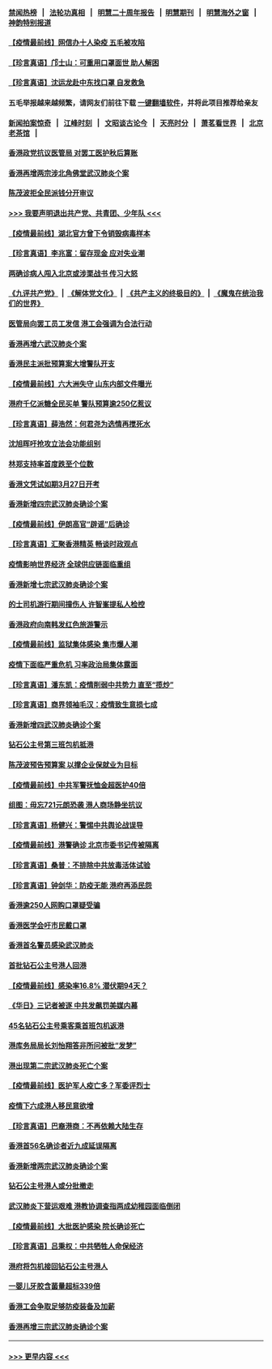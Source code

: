 #### [禁闻热榜](热点新闻.md?=0)  &nbsp;&nbsp;|&nbsp;&nbsp; [法轮功真相](https://github.com/gfw-breaker/truth/blob/master/README.md?=0) &nbsp;&nbsp;|&nbsp;&nbsp; [明慧二十周年报告](https://github.com/gfw-breaker/mh-reports/blob/master/README.md?=0) &nbsp;&nbsp;|&nbsp;&nbsp;[明慧期刊](https://github.com/gfw-breaker/mh-qikan) &nbsp;&nbsp;|&nbsp;&nbsp; [明慧海外之窗](https://github.com/gfw-breaker/mh-news/blob/master/README.md?=0) &nbsp;&nbsp;|&nbsp;&nbsp; [神韵特别报道](https://github.com/gfw-breaker/mh-news/blob/master/shenyun.md?=0)
#### [【疫情最前线】网信办十人染疫 五毛被攻陷](../pages/nsc415/n11903757.md?t=03011702) 
#### [【珍言真语】邝士山：可重用口罩面世 助人解困](../pages/nsc415/n11903875.md?t=03011702) 
#### [【珍言真语】沈运龙赴中东找口罩 自发救急](../pages/nsc415/n11903291.md?t=03011702) 
#### 五毛举报越来越频繁，请网友们前往下载 [一键翻墙软件](https://github.com/gfw-breaker/ssr-accounts)，并将此项目推荐给亲友
#### [新闻拍案惊奇](https://github.com/gfw-breaker/banned-news/blob/master/pages/link4.md) &nbsp;&nbsp;|&nbsp;&nbsp; [江峰时刻](https://github.com/gfw-breaker/banned-news/blob/master/pages/link4.md) &nbsp;&nbsp;|&nbsp;&nbsp; [文昭谈古论今](https://github.com/gfw-breaker/banned-news/blob/master/pages/link4.md) &nbsp;&nbsp;|&nbsp;&nbsp; [天亮时分](https://github.com/gfw-breaker/banned-news/blob/master/pages/link4.md) &nbsp;&nbsp;|&nbsp;&nbsp; [萧茗看世界](https://github.com/gfw-breaker/banned-news/blob/master/pages/link4.md) &nbsp;&nbsp;|&nbsp;&nbsp; [北京老茶馆](https://github.com/gfw-breaker/banned-news/blob/master/pages/link4.md) &nbsp;&nbsp;|&nbsp;&nbsp; 
#### [香港政党抗议医管局 对罢工医护秋后算账](../pages/nsc415/n11901746.md?t=03011702) 
#### [香港再增两宗涉北角佛堂武汉肺炎个案](../pages/nsc415/n11901737.md?t=03011702) 
#### [陈茂波拒全民派钱分开审议](../pages/nsc415/n11901672.md?t=03011702) 
#### [>>> 我要声明退出共产党、共青团、少年队 <<<](https://github.com/begood0513/goodnews/blob/master/quit/letter.md) 
#### [【疫情最前线】湖北官方曾下令销毁病毒样本](../pages/nsc415/n11901518.md?t=03011702) 
#### [【珍言真语】李兆富：留存现金 应对失业潮](../pages/nsc415/n11901448.md?t=03011702) 
#### [两确诊病人闯入北京或涉栗战书 传习大怒](../pages/nsc415/n11901180.md?t=03011702) 
#### [《九评共产党》](https://github.com/begood0513/9ping.md/blob/master/README.md) &nbsp;|&nbsp; [《解体党文化》](../../../../jtdwh.md/blob/master/README.md)  &nbsp;|&nbsp; [《共产主义的终极目的》](../../../../gczydzjmd.md/blob/master/README.md) &nbsp;|&nbsp; [《魔鬼在统治我们的世界》](../../../../mgztzwmdsj.md/blob/master/README.md) 
#### [医管局向罢工员工发信 港工会强调为合法行动](../pages/nsc415/n11898870.md?t=03011702) 
#### [香港再增六武汉肺炎个案](../pages/nsc415/n11898843.md?t=03011702) 
#### [香港民主派批预算案大增警队开支](../pages/nsc415/n11898813.md?t=03011702) 
#### [【疫情最前线】六大洲失守 山东内部文件曝光](../pages/nsc415/n11898455.md?t=03011702) 
#### [港府千亿派糖全民买单 警队预算逾250亿惹议](../pages/nsc415/n11898608.md?t=03011702) 
#### [【珍言真语】薛浩然：何君尧为选情再搅死水](../pages/nsc415/n11898269.md?t=03011702) 
#### [沈旭晖吁抢攻立法会功能组别](../pages/nsc415/n11896084.md?t=03011702) 
#### [林郑支持率首度跌至个位数](../pages/nsc415/n11896058.md?t=03011702) 
#### [香港文凭试如期3月27日开考](../pages/nsc415/n11896055.md?t=03011702) 
#### [香港新增四宗武汉肺炎确诊个案](../pages/nsc415/n11896040.md?t=03011702) 
#### [【疫情最前线】伊朗高官“辟谣”后确诊](../pages/nsc415/n11895902.md?t=03011702) 
#### [【珍言真语】汇聚香港精英 畅谈时政观点](../pages/nsc415/n11895733.md?t=03011702) 
#### [疫情影响世界经济 全球供应链面临重组](../pages/nsc415/n11895634.md?t=03011702) 
#### [香港新增七宗武汉肺炎确诊个案](../pages/nsc415/n11893498.md?t=03011702) 
#### [的士司机游行期间撞伤人 许智峯提私人检控](../pages/nsc415/n11893483.md?t=03011702) 
#### [香港政府向南韩发红色旅游警示](../pages/nsc415/n11893398.md?t=03011702) 
#### [【疫情最前线】监狱集体感染 集市爆人潮](../pages/nsc415/n11893181.md?t=03011702) 
#### [疫情下面临严重危机  习率政治局集体露面](../pages/nsc415/n11893305.md?t=03011702) 
#### [【珍言真语】潘东凯：疫情削弱中共势力 直至“揽炒”](../pages/nsc415/n11892866.md?t=03011702) 
#### [【珍言真语】商界领袖毛汉：疫情致生意损七成](../pages/nsc415/n11890348.md?t=03011702) 
#### [香港新增四武汉肺炎确诊个案](../pages/nsc415/n11890610.md?t=03011702) 
#### [钻石公主号第三班包机抵港](../pages/nsc415/n11890645.md?t=03011702) 
#### [陈茂波预告预算案 以撑企业保就业为目标](../pages/nsc415/n11890574.md?t=03011702) 
#### [【疫情最前线】中共军警抚恤金超医护40倍](../pages/nsc415/n11890458.md?t=03011702) 
#### [组图：毋忘721元朗恐袭 港人商场静坐抗议](../pages/nsc415/n11876882.md?t=03011702) 
#### [【珍言真语】杨健兴：警惕中共舆论战误导](../pages/nsc415/n11888131.md?t=03011702) 
#### [【疫情最前线】港警确诊 北京市委书记传被隔离](../pages/nsc415/n11886872.md?t=03011702) 
#### [【珍言真语】桑普：不排除中共放毒活体试验](../pages/nsc415/n11886832.md?t=03011702) 
#### [【珍言真语】钟剑华：防疫无能 港府再添民怨](../pages/nsc415/n11884504.md?t=03011702) 
#### [香港逾250人网购口罩疑受骗](../pages/nsc415/n11884388.md?t=03011702) 
#### [香港医学会吁市民戴口罩](../pages/nsc415/n11884367.md?t=03011702) 
#### [香港首名警员感染武汉肺炎](../pages/nsc415/n11884357.md?t=03011702) 
#### [首批钻石公主号港人回港](../pages/nsc415/n11884333.md?t=03011702) 
#### [【疫情最前线】感染率16.8% 潜伏期94天？](../pages/nsc415/n11884256.md?t=03011702) 
#### [《华日》三记者被逐 中共发飙罚美媒内幕](../pages/nsc415/n11884184.md?t=03011702) 
#### [45名钻石公主号乘客乘首班包机返港](../pages/nsc415/n11881770.md?t=03011702) 
#### [港库务局局长刘怡翔答非所问被批“发梦”](../pages/nsc415/n11881752.md?t=03011702) 
#### [港出现第二宗武汉肺炎死亡个案](../pages/nsc415/n11881736.md?t=03011702) 
#### [【疫情最前线】医护军人疫亡多？军委评烈士](../pages/nsc415/n11881655.md?t=03011702) 
#### [疫情下六成港人移民意欲增](../pages/nsc415/n11881699.md?t=03011702) 
#### [【珍言真语】巴裔港商：不再依赖大陆生存](../pages/nsc415/n11881126.md?t=03011702) 
#### [香港首56名确诊者近九成延误隔离](../pages/nsc415/n11879079.md?t=03011702) 
#### [香港新增两宗武汉肺炎确诊个案](../pages/nsc415/n11879064.md?t=03011702) 
#### [钻石公主号港人或分批撤走](../pages/nsc415/n11879029.md?t=03011702) 
#### [武汉肺炎下营运艰难 港教协调查指两成幼稚园面临倒闭](../pages/nsc415/n11878989.md?t=03011702) 
#### [【疫情最前线】大批医护感染 院长确诊死亡](../pages/nsc415/n11878595.md?t=03011702) 
#### [【珍言真语】吕秉权：中共牺牲人命保经济](../pages/nsc415/n11878390.md?t=03011702) 
#### [港府将包机接回钻石公主号港人](../pages/nsc415/n11876352.md?t=03011702) 
#### [一婴儿牙胶含菌量超标339倍](../pages/nsc415/n11876336.md?t=03011702) 
#### [香港工会争取足够防疫装备及加薪](../pages/nsc415/n11876313.md?t=03011702) 
#### [香港再增三宗武汉肺炎确诊个案](../pages/nsc415/n11876297.md?t=03011702) 

----
#### [ >>> 更早内容 <<< ](../indexes/nsc415-earlier.md)

